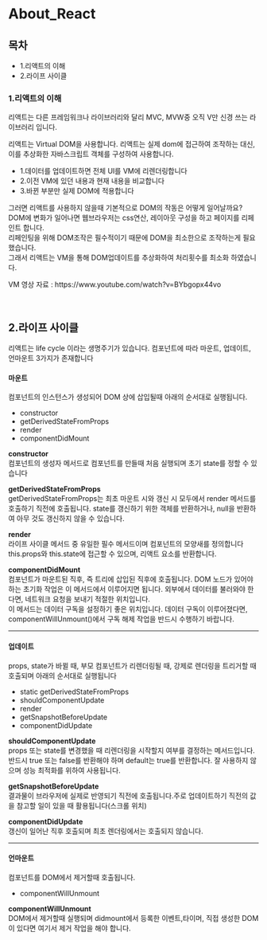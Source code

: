 # About_React
<h2>목차</h2>
    <ul>
        <li>1.리액트의 이해</li>
        <li>2.라이프 사이클</li>
    </ul>
    <h3>1.리액트의 이해</h3>
    <p>
        리액트는 다른 프레임워크나 라이브러리와 달리 MVC, MVW중 오직 V만 신경 쓰는 라이브러리 입니다.
    </p>
    <p>리액트는 Virtual DOM을 사용합니다. 리액트는 실제 dom에 접근하여 조작하는 대신, 이를 추상화한 자바스크립트 객체를
        구성하여 사용합니다.
    </p>
    <ul>
        <li>1.데이터를 업데이트하면 전체 UI를 VM에 리렌더링합니다</li>
        <li>2.이전 VM에 있던 내용과 현재 내용을 비교합니다</li>
        <li>3.바뀐 부분만 실제 DOM에 적용합니다</li>
    </ul>
    <p>그러면 리액트를 사용하지 않을때 기본적으로 DOM의 작동은 어떻게 일어날까요?</br>
        DOM에 변화가 일어나면 웹브라우저는 css연산, 레이아웃 구성을 하고 페이지를 리페인트 합니다.</br>
        리페인팅을 위해 DOM조작은 필수적이기 때문에 DOM을 최소한으로 조작하는게 필요했습니다.</br>
        그래서 리액트는 VM을 통해 DOM업데이트를 추상화하여 처리횟수를 최소화 하였습니다.
    </p>
    <p>VM 영상 자료 : https://www.youtube.com/watch?v=BYbgopx44vo</p>
    <br>
    <h2>2.라이프 사이클</h2>
    <p>리액트는 life cycle 이라는 생명주기가 있습니다.
     컴포넌트에 따라 마운트, 업데이트, 언마운트 3가지가 존재합니다
    </p>   
     <h4>마운트</h4>
     <p>컴포넌트의 인스턴스가 생성되어 DOM 상에 삽입될때 아래의 순서대로 실행됩니다.</p>
     <ul>
         <li>constructor</li>
         <li>getDerivedStateFromProps</li>
         <li>render</li>
         <li>componentDidMount</li>
     </ul>
     <p><strong>constructor</strong><br>컴포넌트의 생성자 메서드로 컴포넌트를 만들때 처음 실행되며
    초기 state를 정할 수 있습니다</p>
    <p><strong>getDerivedStateFromProps</strong><br>
        getDerivedStateFromProps는 최초 마운트 시와 갱신 시 모두에서 render 메서드를 호출하기 직전에 호출됩니다. state를 갱신하기 위한 객체를 반환하거나, null을 반환하여 아무 것도 갱신하지 않을 수 있습니다.</p>
    <p><strong>render</strong><br>라이프 사이클 메서드 중 유일한 필수 메서드이며 컴포넌트의 모양새를 정의합니다
        this.props와 this.state에 접근할 수 있으며, 리액트 요소를 반환합니다.
    </p>
    <p><strong>componentDidMount</strong>
        <br>컴포넌트가 마운트된 직후, 즉 트리에 삽입된 직후에 호출됩니다. DOM 노드가 있어야 하는 초기화 작업은 이 메서드에서 이루어지면 됩니다. 외부에서 데이터를 불러와야 한다면, 네트워크 요청을 보내기 적절한 위치입니다.
        <br>
        이 메서드는 데이터 구독을 설정하기 좋은 위치입니다. 데이터 구독이 이루어졌다면, componentWillUnmount()에서 구독 해제 작업을 반드시 수행하기 바랍니다.
    </p>
    <hr/>
    <h4>업데이트</h4>
    <p>props, state가 바뀔 때, 부모 컴포넌트가 리렌더링될 때, 강제로 렌더링을 트리거할 때 호출되며 아래의 순서대로 실행됩니다</p>
    <ul>
        <li>static getDerivedStateFromProps</li>
        <li>shouldComponentUpdate</li>
        <li>render</li>
        <li>getSnapshotBeforeUpdate</li>
        <li>componentDidUpdate</li>
    </ul>
    <p><strong>shouldComponentUpdate</strong><br>props 또는 state를 변경했을 때 리렌더링을 시작할지 여부를 결정하는 메서드입니다.
    반드시 true 또는 false를 반환해야 하며 default는 true를 반환합니다.
    잘 사용하지 않으며 성능 최적화를 위하여 사용됩니다.</p>
    <p><strong>getSnapshotBeforeUpdate</strong><br>
        결과물이 브라우저에 실제로 반영되기 직전에 호출됩니다.주로 업데이트하기 직전의 값을 참고할 일이 있을 때 활용됩니다(스크롤 위치)
    </p>
    <p><strong>componentDidUpdate</strong><br>
        갱신이 일어난 직후 호출되며 최초 렌더링에서는 호출되지 않습니다.
    </p>
    <hr/>
    <h4>언마운트</h4>
    <p>컴포넌트를 DOM에서 제거할때 호출됩니다.</p>
    <ul>
        <li>componentWillUnmount</li>
    </ul>    
    <p><strong>componentWillUnmount</strong><br>DOM에서 제거할때 실행되며 didmount에서 등록한 이벤트,타이머, 직접 생성한 DOM이 있다면 여기서 제거 작업을 해야 합니다.</p>
